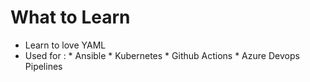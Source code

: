 # What to Learn 
- Learn to love YAML 
- Used for : * Ansible
             * Kubernetes 
             * Github Actions
             * Azure Devops Pipelines 